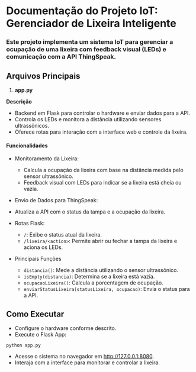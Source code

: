 # Documentação do Projeto IoT: Gerenciador de Lixeira Inteligente
### Este projeto implementa um sistema IoT para gerenciar a ocupação de uma lixeira com feedback visual (LEDs) e comunicação com a API ThingSpeak.

## Arquivos Principais
1. **app.py**

**Descrição**
- Backend em Flask para controlar o hardware e enviar dados para a API.
- Controla os LEDs e monitora a distância utilizando sensores ultrassônicos.
- Oferece rotas para interação com a interface web e controle da lixeira.

#### Funcionalidades
- Monitoramento da Lixeira:
    - Calcula a ocupação da lixeira com base na distância medida pelo sensor ultrassônico.
    - Feedback visual com LEDs para indicar se a lixeira está cheia ou vazia.

- Envio de Dados para ThingSpeak:
- Atualiza a API com o status da tampa e a ocupação da lixeira.
- Rotas Flask:
    - `/`: Exibe o status atual da lixeira.
    - `/lixeira/<action>`: Permite abrir ou fechar a tampa da lixeira e aciona os LEDs.
- Principais Funções
    - `distancia()`: Mede a distância utilizando o sensor ultrassônico.
    - `isEmpty(distancia)`: Determina se a lixeira está vazia.
    - `ocupacaoLixeira()`: Calcula a porcentagem de ocupação.
    - `enviarStatusLixeira(statusLixeira, ocupacao)`: Envia o status para a API.

## Como Executar

- Configure o hardware conforme descrito.
- Execute o Flask App:
```
python app.py
```
- Acesse o sistema no navegador em http://127.0.0.1:8080.
- Interaja com a interface para monitorar e controlar a lixeira.
